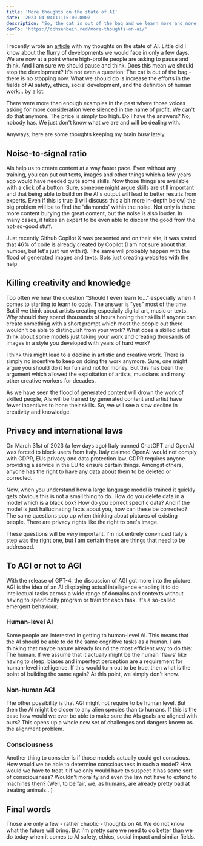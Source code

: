 ```yaml
---
title: 'More thoughts on the state of AI'
date: '2023-04-04T11:15:00.000Z'
description: 'So, the cat is out of the bag and we learn more and more. But still we do not know where everything will lead to.'
devTo: 'https://ochsenbein.red/more-thoughts-on-ai/'
---
```


I recently wrote an [article](https://ochsenbein.red/musings-on-ai/) with my thoughts on the state of AI. Little did I know about the flurry of developments we would face in only a few days. We are now at a point where high-profile people are asking to pause and think. And I am sure we should pause and think. Does this mean we should stop the development? It's not even a question: The cat is out of the bag - there is no stopping now. What we should do is increase the efforts in the fields of AI safety, ethics, social development, and the definition of human work... by a lot.

There were more than enough examples in the past where those voices asking for more consideration were silenced in the name of profit. We can't do that anymore. The price is simply too high. Do I have the answers? No, nobody has. We just don't know what we are and will be dealing with.

Anyways, here are some thoughts keeping my brain busy lately.

## Noise-to-signal ratio

AIs help us to create content at a way faster pace. Even without any training, you can put out texts, images and other things which a few years ago would have needed quite some skills. Now those things are available with a click of a button. Sure, someone might argue skills are still important and that being able to build on the AI's output will lead to better results from experts. Even if this is true (I will discuss this a bit more in-depth below) the big problem will be to find the 'diamonds' within the noise. Not only is there more content burying the great content, but the noise is also louder. In many cases, it takes an expert to be even able to discern the good from the not-so-good stuff.

Just recently Github Copilot X was presented and on their site, it was stated that 46% of code is already created by Copilot (I am not sure about that number, but let's just run with it). The same will probably happen with the flood of generated images and texts. Bots just creating websites with the help

## Killing creativity and knowledge

Too often we hear the question "Should I even learn to..." especially when it comes to starting to learn to code. The answer is "yes" most of the time. But if we think about artists creating especially digital art, music or texts. Why should they spend thousands of hours honing their skills if anyone can create something with a short prompt which most the people out there wouldn't be able to distinguish from your work? What does a skilled artist think about some models just taking your work and creating thousands of images in a style you developed with years of hard work?

I think this might lead to a decline in artistic and creative work. There is simply no incentive to keep on doing the work anymore. Sure, one might argue you should do it for fun and not for money. But this has been the argument which allowed the exploitation of artists, musicians and many other creative workers for decades.

As we have seen the flood of generated content will drown the work of skilled people, AIs will be trained by generated content and artist have fewer incentives to hone their skills. So, we will see a slow decline in creativity and knowledge.

## Privacy and international laws

On March 31st of 2023 (a few days ago) Italy banned ChatGPT and OpenAI was forced to block users from Italy. Italy claimed OpenAI would not comply with GDPR, EUs privacy and data protection law. GDPR requires anyone providing a service in the EU to ensure certain things. Amongst others, anyone has the right to have any data about them to be deleted or corrected. 

Now, when you understand how a large language model is trained it quickly gets obvious this is not a small thing to do. How do you delete data in a model which is a black box? How do you correct specific data? And if the model is just hallucinating facts about you, how can these be corrected? The same questions pop up when thinking about pictures of existing people. There are privacy rights like the right to one's image.

These questions will be very important. I'm not entirely convinced Italy's step was the right one, but I am certain these are things that need to be addressed.

## To AGI or not to AGI

With the release of GPT-4, the discussion of AGI got more into the picture. AGI is the idea of an AI displaying actual intelligence enabling it to do intellectual tasks across a wide range of domains and contexts without having to specifically program or train for each task. It's a so-called emergent behaviour.

### Human-level AI

Some people are interested in getting to human-level AI. This means that the AI should be able to do the same cognitive tasks as a human. I am thinking that maybe nature already found the most efficient way to do this: The human. If we assume that it actually might be the human 'flaws' like having to sleep, biases and imperfect perception are a requirement for human-level intelligence. If this would turn out to be true, then what is the point of building the same again? At this point, we simply don't know.

### Non-human AGI

The other possibility is that AGI might not require to be human level. But then the AI might be closer to any alien species than to humans. If this is the case how would we ever be able to make sure the AIs goals are aligned with ours? This opens up a whole new set of challenges and dangers known as the alignment problem.

### Consciousness

Another thing to consider is if those models actually could get conscious. How would we be able to determine consciousness in such a model? How would we have to treat it if we only would have to suspect it has some sort of consciousness? Wouldn't morality and even the law not have to extend to machines then? (Well, to be fair, we, as humans, are already pretty bad at treating animals...)

## Final words 

Those are only a few - rather chaotic - thoughts on AI. We do not know what the future will bring. But I'm pretty sure we need to do better than we do today when it comes to AI safety, ethics, social impact and similar fields.

